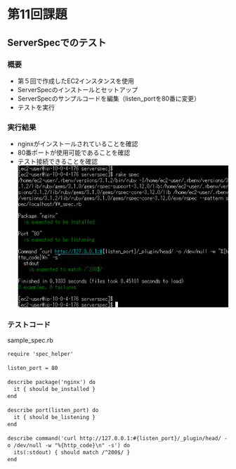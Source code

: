 # 第11回課題

## ServerSpecでのテスト
### 概要
- 第５回で作成したEC2インスタンスを使用
- ServerSpecのインストールとセットアップ
- ServerSpecのサンプルコードを編集（listen_portを80番に変更）
- テストを実行

### 実行結果
- nginxがインストールされていることを確認
- 80番ポートが使用可能であることを確認
- テスト接続できることを確認  
![1101](./images/1101.png)

### テストコード
sample_spec.rb
```
require 'spec_helper'

listen_port = 80       

describe package('nginx') do
  it { should be_installed }
end

describe port(listen_port) do
  it { should be_listening }
end

describe command('curl http://127.0.0.1:#{listen_port}/_plugin/head/ -o /dev/null -w "%{http_code}\n" -s') do
  its(:stdout) { should match /^200$/ }
end
```
